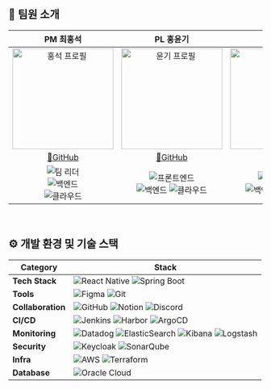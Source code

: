 ## 🤼 팀원 소개

|PM 최홍석|PL 홍윤기|서민지|이노운|장송하|전수민|
|:---:|:---:|:---:|:---:|:---:|:---:|
|<img alt="홍석 프로필" src="https://avatars.githubusercontent.com/u/129854575?v=4" width="200" height="200">|<img width="200" height="200" alt="윤기 프로필" src="https://avatars.githubusercontent.com/u/81303136?v=4">|<img width="200" height="200" alt="민지 프로필" src="https://avatars.githubusercontent.com/u/124131845?v=4">|<img width="200" height="200" alt="노운 프로필" src="https://avatars.githubusercontent.com/u/59138974?v=4">|<img width="200" height="200" alt="송하 프로필" src="https://avatars.githubusercontent.com/u/87272634?v=4">|<img width="200" height="200" alt="수민 프로필" src="https://avatars.githubusercontent.com/u/218750309?v=4">|
|[🔗GitHub](https://github.com/ChatHongPT)|[🔗GitHub](https://github.com/yunkihong-dev)|[🔗GitHub](https://github.com/menzzi)|[🔗GitHub](https://github.com/GodNowoon)|[🔗GitHub](https://github.com/songhajang)|[🔗GitHub](https://github.com/Jsumin07)|
| <img alt="팀 리더" src="https://img.shields.io/badge/Team%20Leader-yellow"><br /><img alt="백엔드" src="https://img.shields.io/badge/Backend-blue"><br /> <img alt="클라우드" src="https://img.shields.io/badge/Cloud%20Engineer-brightorange">| <img alt="프론트엔드" src="https://img.shields.io/badge/Frontend-brightgreen"><br /> <img alt="백엔드" src="https://img.shields.io/badge/Backend-blue"> <img alt="클라우드" src="https://img.shields.io/badge/Cloud%20Engineer-brightorange">|<img alt="프론트엔드" src="https://img.shields.io/badge/Frontend-brightgreen"><br /> <img alt="백엔드" src="https://img.shields.io/badge/Backend-blue"> <img alt="클라우드" src="https://img.shields.io/badge/Cloud%20Engineer-brightorange">|<img alt="프론트엔드" src="https://img.shields.io/badge/Frontend-brightgreen"><br /> <img alt="백엔드" src="https://img.shields.io/badge/Backend-blue"> <img alt="클라우드" src="https://img.shields.io/badge/Cloud%20Engineer-brightorange">|<img alt="프론트엔드" src="https://img.shields.io/badge/Frontend-brightgreen"><br /> <img alt="백엔드" src="https://img.shields.io/badge/Backend-blue"> <img alt="클라우드" src="https://img.shields.io/badge/Cloud%20Engineer-brightorange">|<img alt="프론트엔드" src="https://img.shields.io/badge/Frontend-brightgreen"><br /> <img alt="백엔드" src="https://img.shields.io/badge/Backend-blue"> <img alt="클라우드" src="https://img.shields.io/badge/Cloud%20Engineer-brightorange">|

<br>

## ⚙️ 개발 환경 및 기술 스택

| Category | Stack |
|----------|-------|
| **Tech Stack** | ![React Native](https://img.shields.io/badge/React_Native-61DAFB?style=for-the-badge&logo=react&logoColor=black) ![Spring Boot](https://img.shields.io/badge/Spring_Boot-6DB33F?style=for-the-badge&logo=springboot&logoColor=white) |
| **Tools** | ![Figma](https://img.shields.io/badge/Figma-F24E1E?style=for-the-badge&logo=figma&logoColor=white) ![Git](https://img.shields.io/badge/Git-F05032?style=for-the-badge&logo=git&logoColor=white) |
| **Collaboration** | ![GitHub](https://img.shields.io/badge/GitHub-181717?style=for-the-badge&logo=github&logoColor=white) ![Notion](https://img.shields.io/badge/Notion-000000?style=for-the-badge&logo=notion&logoColor=white) ![Discord](https://img.shields.io/badge/Discord-5865F2?style=for-the-badge&logo=discord&logoColor=white) |
| **CI/CD** | ![Jenkins](https://img.shields.io/badge/Jenkins-D24939?style=for-the-badge&logo=jenkins&logoColor=white) ![Harbor](https://img.shields.io/badge/Harbor-60B932?style=for-the-badge&logo=harbor&logoColor=white) ![ArgoCD](https://img.shields.io/badge/ArgoCD-EF7B4D?style=for-the-badge&logo=argo&logoColor=white) |
| **Monitoring** | ![Datadog](https://img.shields.io/badge/Datadog-632CA6?style=for-the-badge&logo=datadog&logoColor=white) ![ElasticSearch](https://img.shields.io/badge/ElasticSearch-005571?style=for-the-badge&logo=elasticsearch&logoColor=white) ![Kibana](https://img.shields.io/badge/Kibana-E8478B?style=for-the-badge&logo=kibana&logoColor=white) ![Logstash](https://img.shields.io/badge/Logstash-005571?style=for-the-badge&logo=logstash&logoColor=white) |
| **Security** | ![Keycloak](https://img.shields.io/badge/Keycloak-2C2255?style=for-the-badge&logo=keycloak&logoColor=white) ![SonarQube](https://img.shields.io/badge/SonarQube-4E9BCD?style=for-the-badge&logo=sonarqube&logoColor=white) |
| **Infra** | ![AWS](https://img.shields.io/badge/AWS-232F3E?style=for-the-badge&logo=amazonaws&logoColor=white) ![Terraform](https://img.shields.io/badge/Terraform-844FBA?style=for-the-badge&logo=terraform&logoColor=white) |
| **Database** | ![Oracle Cloud](https://img.shields.io/badge/Oracle_Cloud-F80000?style=for-the-badge&logo=oracle&logoColor=white) |
